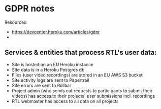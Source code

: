 # GDPR notes

Resources:

  * https://devcenter.heroku.com/articles/gdpr
  *


## Services & entities that process RTL's user data:

  * Site is hosted on an EU Heroku instance
  * Site data is in a Heroku Postgres db
  * Files (user video recordings) are stored in an EU AWS S3 bucket
  * Site activity logs are sent to Papertrail
  * Site errors are sent to Rollbar
  * Project admin (who sends out requests to participants to submit their videos) has access to their projects' user submissions incl. recordings
  * RTL webmaster has access to all data on all projects
